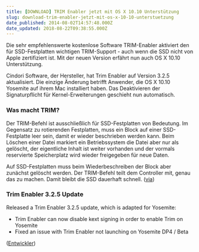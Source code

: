 ```yaml
---
title: [DOWNLOAD] TRIM Enabler jetzt mit OS X 10.10 Unterstützung
slug: download-trim-enabler-jetzt-mit-os-x-10-10-unterstuetzung
date_published: 2014-08-02T14:57:48.000Z
date_updated: 2018-08-22T09:38:55.000Z
---
```


Die sehr empfehlenswerte kostenlose Software TRIM-Enabler aktiviert den für SSD-Festplatten wichtigen TRIM-Support - auch wenn die SSD nicht von Apple zertifiziert ist. Mit der neuen Version erfährt nun auch OS X 10.10 Unterstützung. 

Cindori Software, der Hersteller, hat Trim Enabler auf Version 3.2.5 aktualisiert. Die einzige Änderung betrifft Anwender, die OS X 10.10 Yosemite auf ihrem Mac installiert haben. Das Deaktivieren der Signaturpflicht für Kernel-Erweiterungen geschieht nun automatisch.

### Was macht TRIM?

Der TRIM-Befehl ist ausschließlich für SSD-Festplatten von Bedeutung. Im Gegensatz zu rotierenden Festplatten, muss ein Block auf einer SSD-Festplatte leer sein, damit er wieder beschrieben werden kann. Beim Löschen einer Datei markiert ein Betriebssystem die Datei aber nur als gelöscht, der eigentliche Inhalt ist weiter vorhanden und der vormals reservierte Speicherplatz wird wieder freigegeben für neue Daten.

Auf SSD-Festplatten muss beim Wiederbeschreiben der Block aber zunächst gelöscht werden. Der TRIM-Befehl teilt dem Controller mit, genau das zu machen. Damit bleibt die SSD dauerhaft schnell. ([via](http://www.macnotes.de/2014/08/01/trim-enabler-3-2-5-os-x-yosemite-support/))

### Trim Enabler 3.2.5 Update

Released a Trim Enabler 3.2.5 update, which is adapted for Yosemite:

- Trim Enabler can now disable kext signing in order to enable Trim on Yosemite
- Fixed an issue with Trim Enabler not launching on Yosemite DP4 / Beta

([Entwickler](http://www.cindori.org/update-on-trim-in-yosemite/))
